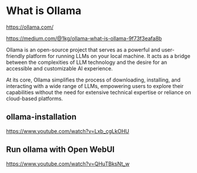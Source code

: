 # What is Ollama

https://ollama.com/

https://medium.com/@1kg/ollama-what-is-ollama-9f73f3eafa8b

Ollama is an open-source project that serves as a powerful and user-friendly platform for running LLMs on your local machine. It acts as a bridge between the complexities of LLM technology and the desire for an accessible and customizable AI experience.

At its core, Ollama simplifies the process of downloading, installing, and interacting with a wide range of LLMs, empowering users to explore their capabilities without the need for extensive technical expertise or reliance on cloud-based platforms.

## ollama-installation

https://www.youtube.com/watch?v=Lxb_cgLkOHU


## Run ollama with Open WebUI
https://www.youtube.com/watch?v=QHuTBksNt_w
